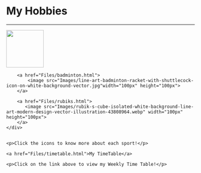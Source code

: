 <!DOCTYPE html>
<html lang="en">
<head>
    <meta charset="UTF-8">
    <meta name="viewport" content="width=device-width, initial-scale=1.0">
    <title>Hobby List</title>
</head>
<body>
    <h1>My Hobbies</h1>
    <hr>
    <div>
        <a href="Files/taekwondo.html">
            <image src="Images/images.png" width="100px" height="100px">
        </a>

        <a href="Files/badminton.html">
            <image src="Images/line-art-badminton-racket-with-shuttlecock-icon-on-white-background-vector.jpg"width="100px" height="100px">
        </a>

        <a href="Files/rubiks.html">
           <image src="Images/rubik-s-cube-isolated-white-background-line-art-modern-design-vector-illustration-43808964.webp" width="100px" height="100px">
        </a>
    </div>
   

    <p>Click the icons to know more about each sport!</p>

    <a href="Files/timetable.html">My TimeTable</a>
    
    <p>Click on the link above to view my Weekly Time Table!</p>
</body>
</html>
